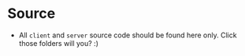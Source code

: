 # Source
- All `client` and `server` source code should be found here only. Click those folders will you? :)
